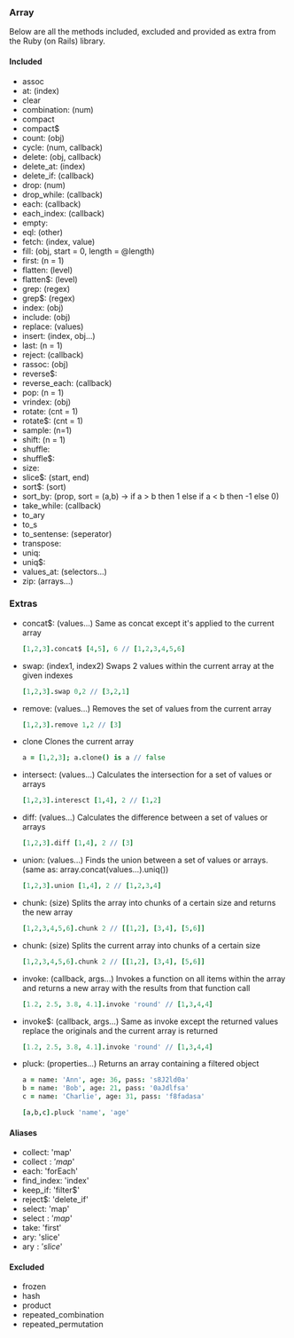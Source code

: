 ### Array
Below are all the methods included, excluded and provided as extra from the Ruby (on Rails) library.

#### Included
  * assoc
  * at: (index)
  * clear
  * combination: (num)
  * compact
  * compact$
  * count: (obj)
  * cycle: (num, callback)
  * delete: (obj, callback)
  * delete_at: (index)
  * delete_if: (callback)
  * drop: (num)
  * drop_while: (callback)
  * each: (callback)
  * each_index: (callback)
  * empty:
  * eql: (other)
  * fetch: (index, value)
  * fill: (obj, start = 0, length = @length)
  * first: (n = 1)
  * flatten: (level)
  * flatten$: (level)
  * grep: (regex)
  * grep$: (regex)
  * index: (obj)
  * include: (obj)
  * replace: (values)
  * insert: (index, obj...)
  * last: (n = 1)
  * reject: (callback)
  * rassoc: (obj)
  * reverse$:
  * reverse_each: (callback)
  * pop: (n = 1)
  * vrindex: (obj)
  * rotate: (cnt = 1)
  * rotate$: (cnt = 1)
  * sample: (n=1)
  * shift: (n = 1)
  * shuffle:
  * shuffle$:
  * size:
  * slice$: (start, end)
  * sort$: (sort)
  * sort_by: (prop, sort = (a,b) -> if a > b then 1 else if a < b then -1 else 0)
  * take_while: (callback)
  * to_ary
  * to_s
  * to_sentense: (seperator)
  * transpose:
  * uniq:
  * uniq$:
  * values_at: (selectors...)
  * zip: (arrays...)

### Extras
  * concat$: (values...)
    Same as concat except it's applied to the current array
    
    ```coffeescript
    [1,2,3].concat$ [4,5], 6 // [1,2,3,4,5,6]
    ```
    
  * swap: (index1, index2)
    Swaps 2 values within the current array at the given indexes
    
    ```coffeescript
    [1,2,3].swap 0,2 // [3,2,1]
    ```
  
  * remove: (values...)
    Removes the set of values from the current array
    
    ```coffeescript
    [1,2,3].remove 1,2 // [3]
    ```

  * clone
    Clones the current array
    
    ```coffeescript
    a = [1,2,3]; a.clone() is a // false
    ```
    
  * intersect: (values...)
    Calculates the intersection for a set of values or arrays
    
    ```coffeescript
    [1,2,3].interesct [1,4], 2 // [1,2]
    ```
  
  * diff: (values...)
    Calculates the difference between a set of values or arrays
    
    ```coffeescript
    [1,2,3].diff [1,4], 2 // [3]
    ```
  
  * union: (values...)
    Finds the union between a set of values or arrays. (same as: array.concat(values...).uniq())
    
    ```coffeescript
    [1,2,3].union [1,4], 2 // [1,2,3,4]
    ```
    
  * chunk: (size)
    Splits the array into chunks of a certain size and returns the new array
    
    ```coffeescript
    [1,2,3,4,5,6].chunk 2 // [[1,2], [3,4], [5,6]]
    ```
  
  * chunk: (size)
    Splits the current array into chunks of a certain size

    ```coffeescript
    [1,2,3,4,5,6].chunk 2 // [[1,2], [3,4], [5,6]]
    ```
    
  * invoke: (callback, args...)
    Invokes a function on all items within the array and returns a new array with the results from that function call
    
    ```coffeescript
    [1.2, 2.5, 3.8, 4.1].invoke 'round' // [1,3,4,4]
    ```

  * invoke$: (callback, args...)
    Same as invoke except the returned values replace the originals and the current array is returned

    ```coffeescript
    [1.2, 2.5, 3.8, 4.1].invoke 'round' // [1,3,4,4]
    ```
    
  * pluck: (properties...)
    Returns an array containing a filtered object
    
    ```coffeescript
    a = name: 'Ann', age: 36, pass: 's8J2ld0a'
    b = name: 'Bob', age: 21, pass: '0aJdlfsa'
    c = name: 'Charlie', age: 31, pass: 'f8fadasa'
    
    [a,b,c].pluck 'name', 'age'
    ```
        
#### Aliases
  * collect: 'map'
  * collect$: 'map$'
  * each: 'forEach'
  * find_index: 'index'
  * keep_if: 'filter$'
  * reject$: 'delete_if'
  * select: 'map'
  * select$: 'map$'
  * take: 'first'
  * ary: 'slice'
  * ary$: 'slice$'

#### Excluded
 * frozen
 * hash
 * product
 * repeated_combination
 * repeated_permutation